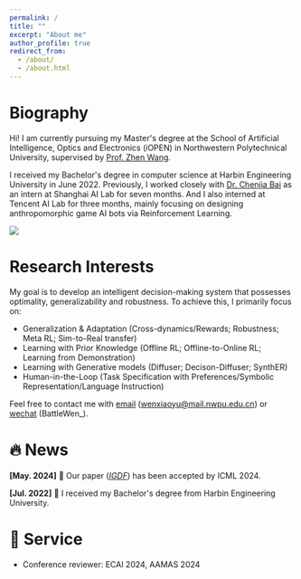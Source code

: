 ```yaml
---
permalink: /
title: ""
excerpt: "About me"
author_profile: true
redirect_from: 
  - /about/
  - /about.html
---
```

<meta charset="utf-8">

# Biography
Hi! I am currently pursuing my Master's degree at the School of Artificial Intelligence, Optics and Electronics (iOPEN) in Northwestern Polytechnical University, supervised by [Prof. Zhen Wang](https://iopen.nwpu.edu.cn/info/1329/1369.htm).

I received my Bachelor's degree in computer science at Harbin Engineering University in June 2022. Previously, I worked closely with [Dr. Chenjia Bai](https://baichenjia.github.io/) as an intern at Shanghai AI Lab for seven months. And I also interned at Tencent AI Lab for three months, mainly focusing on designing anthropomorphic game AI bots via Reinforcement Learning.

<a href=''><img src="https://img.shields.io/badge/-Xiaoyu's CV-299DE7?logo=gitbook&logoColor=white"></a>

# Research Interests
My goal is to develop an intelligent decision-making system that possesses optimality, generalizability and robustness. To achieve this, I primarily focus on:
* Generalization & Adaptation (Cross-dynamics/Rewards; Robustness; Meta RL; Sim-to-Real transfer)
* Learning with Prior Knowledge (Offline RL; Offline-to-Online RL; Learning from Demonstration)
* Learning with Generative models (Diffuser; Decison-Diffuser; SynthER)
* Human-in-the-Loop (Task Specification with Preferences/Symbolic Representation/Language Instruction)

 Feel free to contact me with <u>email</u> (<a href="wenxiaoyu@mail.nwpu.edu.cn">wenxiaoyu@mail.nwpu.edu.cn</a>) or <u>wechat</u> (BattleWen_).

# &#128293; News
<strong>[May. 2024]</strong> &#127881; Our paper ([*IGDF*](https://arxiv.org/pdf/2405.06192)) has been accepted by ICML 2024.

<strong>[Jul. 2022]</strong> &#127881; I received my Bachelor's degree from Harbin Engineering University.

# 📖 Service
- Conference reviewer: ECAI 2024, AAMAS 2024
